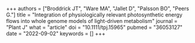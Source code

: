 +++
authors = ["Broddrick JT", "Ware MA", "Jallet D", "Palsson BO", "Peers G."]
title = "Integration of physiologically relevant photosynthetic energy flows into whole genome models of light-driven metabolism"
journal = "Plant J"
what = "article"
doi = "10.1111/tpj.15965"
pubmed = "36053127"
date = "2022-09-02"
keywords = []
+++

